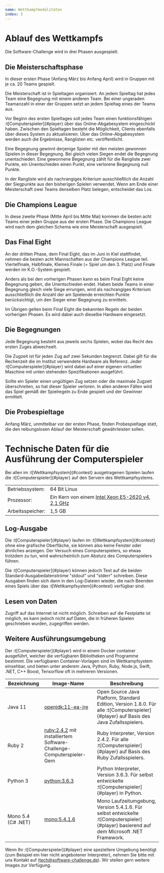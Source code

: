 ```yaml
---
name: Wettkampfmodalitäten
index: 3
---
```


# Ablauf des Wettkampfs

Die Software-Challenge wird in drei Phasen ausgespielt.

## Die Meisterschaftsphase

In dieser ersten Phase (Anfang März bis Anfang April)
wird in Gruppen mit je ca. 20 Teams gespielt.

Die Meisterschaft ist in Spieltagen organisiert.
An jedem Spieltag hat jedes Team eine Begegnung mit einem anderen Team.
Bei einer ungeraden Teamanzahl in einer der Gruppen setzt an jedem Spieltag eines der Teams aus.

Vor Beginn des ersten Spieltages soll jedes Team einen funktionsfähigen
:t[Computerspieler]{#player} über das Online-Abgabesystem eingeschickt haben. Zwischen den
Spieltagen besteht die Möglichkeit, Clients ebenfalls über dieses System
zu aktualisieren. Über das Online-Abgabesystem werden auch die
Ergebnisse, Ranglisten etc. veröffentlicht.

Eine Begegnung gewinnt derjenige Spieler mit den meisten gewonnen
Spielen in dieser Begegnung. Bei gleich vielen Siegen endet die
Begegnung unentschieden. Eine gewonnene Begegnung zählt für die
Rangliste zwei Punkte, ein Unentschieden einen Punkt, eine verlorene
Begegnung null Punkte.

In der Rangliste wird als nachrangiges Kriterium ausschließlich die
Anzahl der Siegpunkte aus den bisherigen Spielen verwendet.
Wenn am Ende einer Meisterschaft zwei Teams denselben Platz belegen,
entscheidet das Los.

## Die Champions League

In diese zweite Phase (Mitte April bis Mitte Mai)
kommen die besten acht Teams einer jeden Gruppe aus der ersten Phase.
Die Champions League wird nach dem gleichen Schema wie eine Meisterschaft ausgespielt.

## Das Final Eight

An der dritten Phase, dem Final Eight, das im Juni in Kiel stattfindet,
nehmen die besten acht Mannschaften aus der Champions League teil.
Viertelfinale, Halbfinale, Kleines Finale (= Spiel um den 3. Platz)
und Finale werden im K.O.-System gespielt.

Anders als bei den vorherigen Phasen kann es beim Final Eight keine Begegnung geben,
die Unentschieden endet.
Haben beide Teams in einer Begegnung gleich viele Siege errungen,
wird als nachrangiges Kriterium ausschließlich die Anzahl der am Spielende erreichten Punkte berücksichtigt,
um den Sieger einer Begegnung zu ermitteln.

Im Übrigen gelten beim Final Eight die bekannten Regeln der beiden vorherigen Phasen.
Es wird dabei auch dieselbe Hardware eingesetzt.

## Die Begegnungen

Jede Begegnung besteht aus jeweils sechs Spielen,
wobei das Recht des ersten Zuges abwechselt.

Die Zugzeit ist für jeden Zug auf zwei Sekunden begrenzt.
Dabei gilt für die Rechenzeit die im Institut verwendete Hardware als Referenz.
Jeder :t[Computerspieler]{#player} wird dabei auf einer eigenen virtuellen Maschine
mit unten stehenden Spezifikationen ausgeführt.

Sollte ein Spieler einen ungültigen Zug setzen oder die maximale Zugzeit überschreiten,
so hat dieser Spieler verloren.
In allen anderen Fällen wird das Spiel gemäß der Spielregeln zu Ende gespielt
und der Gewinner ermittelt.

## Die Probespieltage

Anfang März, unmittelbar vor der ersten Phase,
finden Probespieltage statt,
die den reibungslosen Ablauf der Meisterschaft gewährleisten sollen.

# Technische Daten für die Ausführung der Computerspieler

Bei allen im :t[Wettkampfsystem]{#contest} ausgetragenen Spielen
laufen die :t[Computerspieler]{#player} auf den Servern des Wettkampfsystems.

|                  |                                                   |
|------------------|---------------------------------------------------|
| Betriebssystem:  | 64 Bit Linux                                      |
| Prozessor:       | Ein Kern von einem [Intel Xeon E5-2620 v4, 2,1 GHz](https://ark.intel.com/de/products/92986/Intel-Xeon-Processor-E5-2620-v4-20M-Cache-2_10-GHz) |
| Arbeitsspeicher: | 1,5 GB                                            |

## Log-Ausgabe

Die :t[Computerspieler]{#player} laufen im :t[Wettkampfsystem]{#contest} ohne eine grafische Oberfläche,
sie können also keine Fenster oder ähnliches anzeigen.
Der Versuch eines Computerspielers, so etwas trotzdem zu tun,
wird wahrscheinlich zum Absturz des Computerspielers führen.

Die :t[Computerspieler]{#player} können jedoch Text auf die beiden
Standard-Ausgabedatenströme "stdout" und "stderr" schreiben.
Diese Ausgaben finden sich dann in den Log-Dateien wieder,
die nach Beenden eines Spiels über das :t[Wettkampfsystem]{#contest} verfügbar sind.

## Lesen von Daten

Zugriff auf das Internet ist nicht möglich.
Schreiben auf die Festplatte ist möglich,
es kann jedoch nicht auf Daten, die in früheren Spielen geschrieben wurden,
zugegriffen werden.

## Weitere Ausführungsumgebung

Der :t[Computerspieler]{#player} wird in einem Docker container ausgeführt,
welcher die verfügbaren Bibliotheken und Programme bestimmt.
Die verfügbaren Container-Vorlagen sind im Wettkampfsystem einsehbar,
und bieten unter anderem Java, Python, Ruby, Node.js, Swift, .NET, C++ Boost, Tensorflow
oft in mehreren Versionen.

| Bezeichnung        | Image-Name                                                                                   | Beschreibung                                                                                                               |
| ------------------ | -------------------------------------------------------------------------------------------- | -------------------------------------------------------------------------------------------------------------------------- |
| Java 11             | [openjdk:11-ea-jre](https://hub.docker.com/_/openjdk/)                                       | Open Source Java Platform, Standard Edition, Version 1.8.0. Für alle :t[Computerspieler]{#player} auf Basis des Java Zufallsspielers.     |
| Ruby 2             | [ruby:2.4.2](https://hub.docker.com/_/ruby/) mit installiertem Software-Challenge-Computerspieler-Gem | Ruby Interpreter, Version 2.4.2. Für alle :t[Computerspieler]{#player} auf Basis des Ruby Zufallsspielers.                                |
| Python 3           | [python:3.6.3](https://hub.docker.com/_/python/)                                             | Python Interpreter, Version 3.6.3. Für selbst entwickelte :t[Computerspieler]{#player} in Python.                                       |
| Mono 5.4 (C# .NET) | [mono:5.4.1.6](https://hub.docker.com/_/mono/)                                               | Mono Laufzeitumgebung, Version 5.4.1.6. Für selbst entwickelte :t[Computerspieler]{#player} basierend auf dem Microsoft .NET Framework. |

Wenn Ihr :t[Computerspieler]{#player} eine speziellere Umgebung benötigt
(zum Beispiel ein hier nicht angebotener Interpreter),
nehmen Sie bitte mit uns Kontakt auf (<tech@software-challenge.de>).
Wir stellen gern weitere Images zur Verfügung.
